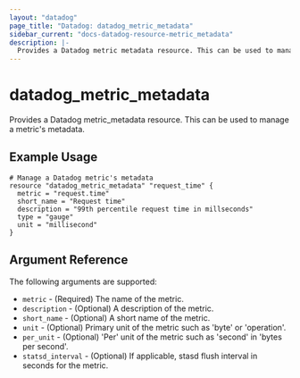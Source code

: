 ```yaml
---
layout: "datadog"
page_title: "Datadog: datadog_metric_metadata"
sidebar_current: "docs-datadog-resource-metric_metadata"
description: |-
  Provides a Datadog metric metadata resource. This can be used to manage a metric's metadata.
---
```


# datadog_metric_metadata

Provides a Datadog metric_metadata resource. This can be used to manage a metric's metadata.

## Example Usage

```hcl
# Manage a Datadog metric's metadata
resource "datadog_metric_metadata" "request_time" {
  metric = "request.time"
  short_name = "Request time"
  description = "99th percentile request time in millseconds"
  type = "gauge"
  unit = "millisecond"
}
```

## Argument Reference

The following arguments are supported:

* `metric` - (Required) The name of the metric.
* `description` - (Optional) A description of the metric.
* `short_name` - (Optional) A short name of the metric.
* `unit` - (Optional) Primary unit of the metric such as 'byte' or 'operation'.
* `per_unit` - (Optional) 'Per' unit of the metric such as 'second' in 'bytes per second'.
* `statsd_interval` - (Optional) If applicable, stasd flush interval in seconds for the metric.

